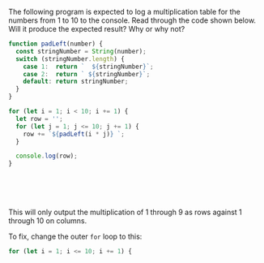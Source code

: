 The following program is expected to log a multiplication table for the numbers from 1 to 10 to the console. Read through the code shown below. Will it produce the expected result? Why or why not?

```js
function padLeft(number) {
  const stringNumber = String(number);
  switch (stringNumber.length) {
    case 1:  return `  ${stringNumber}`;
    case 2:  return ` ${stringNumber}`;
    default: return stringNumber;
  }
}

for (let i = 1; i < 10; i += 1) {
  let row = '';
  for (let j = 1; j <= 10; j += 1) {
    row += `${padLeft(i * j)} `;
  }

  console.log(row);
}
```

<br>
<br>
<br>

This will only output the multiplication of 1 through 9 as rows against 1 through 10 on columns.

To fix, change the outer `for` loop to this:

```js
for (let i = 1; i <= 10; i += 1) {
```
